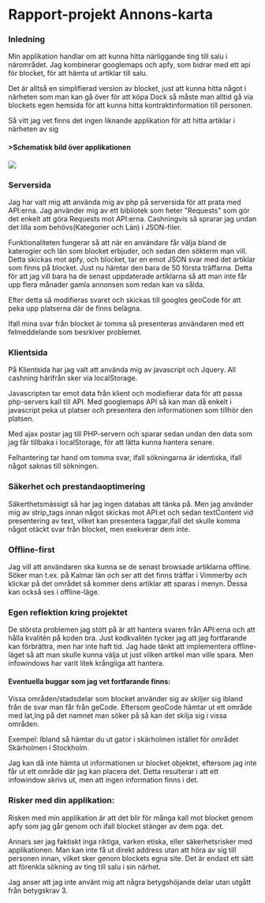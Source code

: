 <h1>Rapport-projekt Annons-karta</h1>
<h3>Inledning</h3>

<p>Min applikation handlar om att kunna hitta närliggande ting till salu i närområdet. Jag kombinerar
googlemaps och apfy, som bidrar med ett api för blocket, för att hämta ut artiklar till salu.</p>

<p>Det är alltså en simplifierad version av blocket, just att kunna hitta något i närheten som man kan gå över för att köpa
Dock så måste man alltid gå via blockets egen hemsida för att kunna hitta kontraktinformation till personen.
</p>
<p>
Så vitt jag vet finns det ingen liknande applikation för att hitta artiklar i närheten av sig
</p>
<h4>>Schematisk bild över applikationen</h4>
<img src="img/schematiskbild.jpg">


<h3>Serversida</h3>

<p>
Jag har valt mig att använda mig av php på serversida för att prata med API:erna.
Jag använder mig av ett bibliotek som heter "Requests" som gör det enkelt att göra Requests mot API:erna.
Cashningvis så sprarar jag undan det lilla som behövs(Kategorier och Län) i JSON-filer.
</p>

<p>
Funktionaliteten fungerar så att när en användare får välja bland de katerogier och län som blocket erbjuder, och sedan den sökterm man vill.
Detta skickas mot apfy, och blocket, tar en emot JSON svar med det artiklar som finns på blocket.
Just nu hämtar den bara de 50 första träffarna. Detta för att jag vill bara ha de senast uppdaterade artiklarna så att man inte får upp flera månader gamla annonsen som redan kan va sålda.

Efter detta så modifieras svaret och skickas till googles geoCode för att peka upp platserna där de finns belägna.
</p>

<p>Ifall mina svar från blocket är tomma så presenteras användaren med ett felmeddelande som besrkiver problemet.</p>

<h3>Klientsida</h3>

<p>På Klientsida har jag valt att använda mig av javascript och Jquery. All cashning härifrån sker via localStorage.
</p>

<p>
Javascripten tar emot data från klient och modiefierar data för att passa php-servers kall till API.
Med googlemaps API så kan man då enkelt i javascript peka ut platser och presentera den informationen som tillhör den platsen.

Med ajax postar jag till PHP-servern och sparar sedan undan den data som jag får tillbaka i localStorage, för att lätta kunna hantera senare.
</p>

<p>
Felhantering tar hand om tomma svar, ifall sökningarna är identiska, ifall något saknas till sökningen.
</p>

<h3>Säkerhet och prestandaoptimering</h3>

<p>Säkerthetsmässigt så har jag ingen databas att tänka på. Men jag använder mig av strip_tags innan något skickas
mot API:et och sedan textContent vid presentering av text, vilket kan presentera taggar,ifall det skulle komma något otäckt svar från blocket,
men exekverar dem inte.</p>

<h3>Offline-first</h3>

<p>
    Jag vill att användaren ska kunna se de senast browsade artiklarna offline.
    Söker man t.ex. på Kalmar län och ser att det finns träffar i Vimmerby och klickar på det området så kommer dens artiklar att sparas i menyn.
    Dessa kan också ses i offline-läge.
</p>

<h3>Egen reflektion kring projektet</h3>
<p>
    De största problemen jag stött på är att hantera svaren från API:erna och att hålla kvalitén på koden bra.
    Just kodkvalitén tycker jag att jag fortfarande kan förbrättra, men har inte haft tid.
    Jag hade tänkt att implementera offline-läget så att man skulle kunna välja ut just vilken artikel man ville spara.
    Men infowindows har varit litek krångliga att hantera.
</p>

<h4>Eventuella buggar som jag vet fortfarande finns:</h4>
<p>
    Vissa områden/stadsdelar som blocket använder sig av skiljer sig ibland från de svar man får från geCode.
    Eftersom geoCode hämtar ut ett område med lat,lng på det namnet man söker på så kan det skilja sig i vissa områden.
</p>
<p>
Exempel: Ibland så hämtar du ut gator i skärholmen istället för området Skärholmen i Stockholm.
</p>
<p>
    Jag kan då inte hämta ut informationen ur blocket objektet, eftersom jag inte får ut ett område där jag kan placera det.
    Detta resulterar i att ett infowindow skrivs ut, men att ingen information finns i det.
</p>


<h3>Risker med din applikation: </h3>

<p>
    Risken med min applikation är att det blir för många kall mot blocket genom apfy som jag går genom och ifall blocket stänger av dem pga. det.
</p>
<p>
    Annars ser jag faktiskt inga riktiga, varken etiska, eller säkerhetsrisker med applikationen.
    Man kan inte få ut direkt address utan att höra av sig till personen innan, vilket sker genom blockets egna site.
    Det är endast ett sätt att förenkla sökning av ting till salu i sin närhet.
</p>
<p>
    Jag anser att jag inte använt mig att några betygshöjande delar utan utgått från betygskrav 3.
</p>
